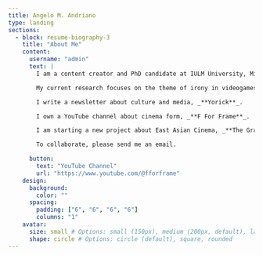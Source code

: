 ```yaml
---
title: Angelo M. Andriano
type: landing
sections:
  - block: resume-biography-3
    title: "About Me"
    content:
      username: "admin"
      text: |
        I am a content creator and PhD candidate at IULM University, Milan.

        My current research focuses on the theme of irony in videogames and the way in which game designers can foster the illusion of decentralization for the players.

        I write a newsletter about culture and media, _**Yorick**_.

        I own a YouTube channel about cinema form, _**F For Frame**_.

        I am starting a new project about East Asian Cinema, _**The Grandmasters**_, on YouTube.

        To collaborate, please send me an email.

      button:
        text: "YouTube Channel"
        url: "https://www.youtube.com/@fforframe"
    design:
      background:
        color: ""
      spacing:
        padding: ["6", "6", "6", "6"]
        columns: "1"
    avatar:
      size: small # Options: small (150px), medium (200px, default), large (320px), xl (400px), xxl (500px)
      shape: circle # Options: circle (default), square, rounded
---
```


